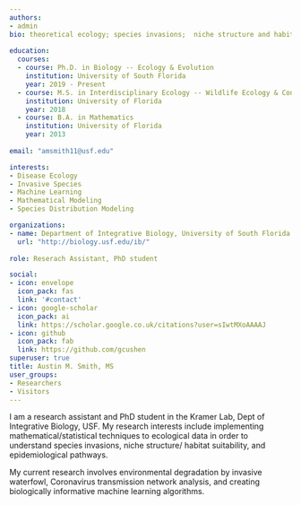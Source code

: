 ```yaml
---
authors: 
- admin
bio: theoretical ecology; species invasions;  niche structure and habitat suitability;  epidemiological pathway modeling
  
education: 
  courses:
  - course: Ph.D. in Biology -- Ecology & Evolution
    institution: University of South Florida 
    year: 2019 - Present
  - course: M.S. in Interdisciplinary Ecology -- Wildlife Ecology & Conservation
    institution: University of Florida
    year: 2018
  - course: B.A. in Mathematics
    institution: University of Florida
    year: 2013
    
email: "amsmith11@usf.edu"

interests:
- Disease Ecology
- Invasive Species
- Machine Learning
- Mathematical Modeling  
- Species Distribution Modeling

organizations:
- name: Department of Integrative Biology, University of South Florida
  url: "http://biology.usf.edu/ib/"
  
role: Reserach Assistant, PhD student

social:
- icon: envelope
  icon_pack: fas
  link: '#contact'
- icon: google-scholar
  icon_pack: ai
  link: https://scholar.google.co.uk/citations?user=sIwtMXoAAAAJ
- icon: github
  icon_pack: fab
  link: https://github.com/gcushen
superuser: true
title: Austin M. Smith, MS
user_groups:
- Researchers
- Visitors
---
```


I am a research assistant and PhD student in the Kramer Lab, Dept of Integrative Biology, USF. My research interests include implementing mathematical/statistical techniques to ecological data in order to understand species invasions, niche structure/ habitat suitability, and epidemiological pathways.

My current research involves environmental degradation by invasive waterfowl, Coronavirus transmission network analysis, and creating biologically informative machine learning algorithms. 
